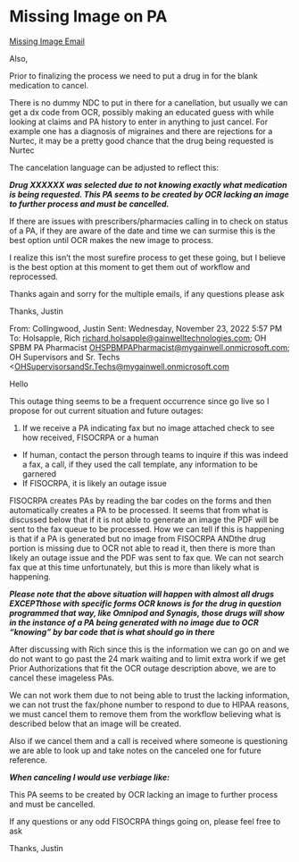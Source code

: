 # Missing Image on PA

[Missing Image Email](https://mygainwell-my.sharepoint.com/:u:/r/personal/christopher_nguyen_gainwelltechnologies_com/Documents/Evergreen/Emails/RE_%20INC0022507%20can%20be%20resolved_closed.msg?csf=1&web=1&e=YYwVet)

Also, 

Prior to finalizing the process we need to put a drug in for the blank medication to cancel.

There is no dummy NDC to put in there for a canellation, but usually we can get a dx code from OCR, possibly making an educated guess with while looking at claims and PA history to enter in anything to just cancel.
For example one has a diagnosis of migraines and there are rejections for a Nurtec, it may be a pretty good chance that the drug being requested is Nurtec
 
The cancelation language can be adjusted to reflect this:

***Drug XXXXXX was selected due to not knowing exactly what medication is being requested. This PA seems to be created by OCR lacking an image to further process and must be cancelled.***
 
 
If there are issues with prescribers/pharmacies calling in to check on status of a PA, if they are aware of the date and time we can surmise this is the best option until OCR makes the new image to process.

I realize this isn’t the most surefire process to get these going, but I believe is the best option at this moment to get them out of workflow and reprocessed.
 
Thanks again and sorry for the multiple emails, if any questions please ask

Thanks,
Justin
 
From: Collingwood, Justin 
Sent: Wednesday, November 23, 2022 5:57 PM
To: Holsapple, Rich <richard.holsapple@gainwelltechnologies.com>; OH SPBM PA Pharmacist <OHSPBMPAPharmacist@mygainwell.onmicrosoft.com>; OH Supervisors and Sr. Techs <OHSupervisorsandSr.Techs@mygainwell.onmicrosoft.com


Hello

This outage thing seems to be a frequent occurrence since go live so I propose for out current situation and future outages:

1. If we receive a PA indicating fax but no image attached check to see how received, FISOCRPA or a human
- If human, contact the person through teams to inquire if this was indeed a fax, a call, if they used the call template, any information to be garnered
- If FISOCRPA, it is likely an outage issue
 
FISOCRPA creates PAs by reading the bar codes on the forms and then automatically creates a PA to be processed. It seems that from what is discussed below that if it is not able to generate an image the PDF will be sent to the fax queue to be processed.
How we can tell if this is happening is that if a PA is generated but no image from FISOCRPA ANDthe drug portion is missing due to OCR not able to read it, then there is more than likely an outage issue and the PDF was sent to fax que. We can not search fax que at this time unfortunately, but this is more than likely what is happening.

*****Please note that the above situation will happen with almost all drugs EXCEPTthose with specific forms OCR knows is for the drug in question programmed that way, like Omnipod and Synagis, those drugs will show in the instance of a PA being generated with no image due to OCR “knowing” by bar code that is what should go in there*****
 
After discussing with Rich since this is the information we can go on and we do not want to go past the 24 mark waiting and to limit extra work if we get Prior Authorizations that fit the OCR outage description above, we are to cancel these imageless PAs.

We can not work them due to not being able to trust the lacking information, we can not trust the fax/phone number to respond to due to HIPAA reasons, we must cancel them to remove them from the workflow believing what is described below that an image will be created.
 
Also if we cancel them and a call is received where someone is questioning we are able to look up and take notes on the canceled one for future reference.
 
***When canceling I would use verbiage like:***

This PA seems to be created by OCR lacking an image to further process and must be cancelled.
 
If any questions or any odd FISOCRPA things going on, please feel free to ask
 
Thanks,
Justin 

